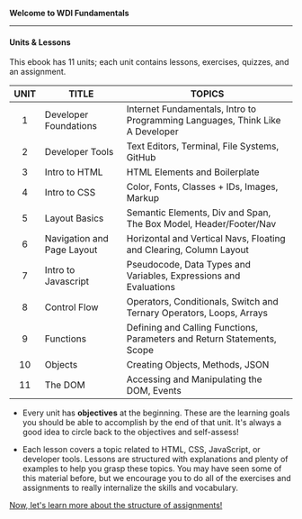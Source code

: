 **Welcome to WDI Fundamentals**

---

#### Units & Lessons

This ebook has 11 units; each unit contains lessons, exercises, quizzes, and an assignment.

| UNIT  | TITLE  | TOPICS  |
|:-:|---|---|
| 1  |  Developer Foundations | Internet Fundamentals, Intro to Programming Languages, Think Like A Developer|
| 2  |  Developer Tools | Text Editors, Terminal, File Systems, GitHub |
| 3  |  Intro to HTML | HTML Elements and Boilerplate|
| 4  |  Intro to CSS | Color, Fonts, Classes + IDs, Images, Markup |
| 5  |  Layout Basics  |Semantic Elements, Div and Span, The Box Model, Header/Footer/Nav |
| 6  |  Navigation and Page Layout | Horizontal and Vertical Navs, Floating and Clearing, Column Layout |
| 7  |  Intro to Javascript | Pseudocode, Data Types and Variables, Expressions and Evaluations |
| 8  |  Control Flow | Operators, Conditionals, Switch and Ternary Operators, Loops, Arrays |
| 9  |  Functions | Defining and Calling Functions, Parameters and Return Statements, Scope |
| 10  |  Objects | Creating Objects, Methods, JSON|
| 11  |  The DOM | Accessing and Manipulating the DOM, Events |

* Every unit has **objectives** at the beginning. These are the learning goals you should be able to accomplish by the end of that unit.  It's always a good idea to circle back to the objectives and self-assess!

* Each lesson covers a topic related to HTML, CSS, JavaScript, or developer tools. Lessons are structured with explanations and plenty of examples to help you grasp these topics. You may have seen some of this material before, but we encourage you to do all of the exercises and assignments to really internalize the skills and vocabulary. 


[Now, let's learn more about the structure of assignments!](exercises-quizzes-assignments.md)
